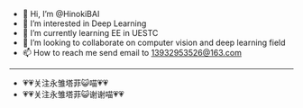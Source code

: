 - 👋 Hi, I’m @HinokiBAI
- 👀 I’m interested in Deep Learning
- 🌱 I’m currently learning EE in UESTC
- 💞️ I’m looking to collaborate on computer vision and deep learning field
- 📫 How to reach me send email to 13932953526@163.com
--------------------------------------------------------------------------------
- 💗💗关注永雏塔菲😺喵💗💗
- 💗💗关注永雏塔菲😺谢谢喵💗💗

<!---
HinokiBAI/HinokiBAI is a ✨ special ✨ repository because its `README.md` (this file) appears on your GitHub profile.
You can click the Preview link to take a look at your changes.
--->
